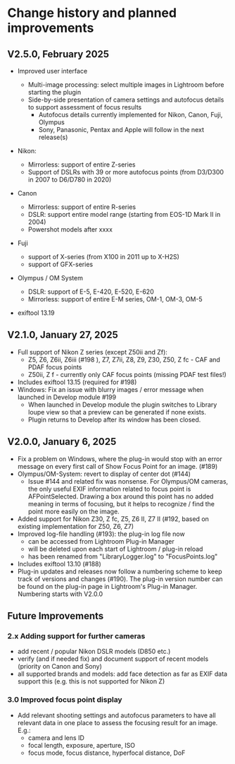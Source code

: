 Change history and planned improvements
=======

## V2.5.0, February 2025
* Improved user interface
  * Multi-image processing: select multiple images in Lightroom before starting the plugin
  * Side-by-side presentation of camera settings and autofocus details to support assessment of focus results 
    * Autofocus details currently implemented for Nikon, Canon, Fuji, Olympus
    * Sony, Panasonic, Pentax and Apple will follow in the next release(s) 


* Nikon:
  * Mirrorless: support of entire Z-series
  * Support of DSLRs with 39 or more autofocus points (from D3/D300 in 2007 to D6/D780 in 2020)

  
* Canon
  * Mirrorless: support of entire R-series
  * DSLR: support entire model range (starting from EOS-1D Mark II in 2004)
  * Powershot models after xxxx

 
* Fuji
  * support of X-series (from X100 in 2011 up to X-H2S)
  * support of GFX-series


* Olympus / OM System
  * DSLR: support of E-5, E-420, E-520, E-620
  * Mirrorless: support of entire E-M series, OM-1, OM-3, OM-5
  
 
* exiftool 13.19


## V2.1.0, January 27, 2025
* Full support of Nikon Z series (except Z50ii and Zf):
  * Z5, Z6, Z6ii, Z6iii (#198 ), Z7, Z7ii, Z8, Z9, Z30, Z50, Z fc - CAF and PDAF focus points
  * Z50ii, Z f - currently only CAF focus points (missing PDAF test files!)
* Includes exiftool 13.15 (required for #198)
* Windows: Fix an issue with blurry images / error message when launched in Develop module #199
  - When launched in Develop module the plugin switches to Library loupe view so that a preview can be generated if none exists. 
  - Plugin returns to Develop after its window has been closed.


## V2.0.0, January 6, 2025
* Fix a problem on Windows, where the plug-in would stop with an error message on every first call of Show Focus Point for an image. (#189)
* Olympus/OM-System: revert to display of center dot (#144) 
  * Issue #144 and related fix was nonsense. For Olympus/OM cameras, the only useful EXIF information related to focus point is AFPointSelected. Drawing a box around this point has no added meaning in terms of focusing, but it helps to recognize / find the point more easily on the image.
* Added support for Nikon Z30, Z fc, Z5, Z6 II, Z7 II (#192, based on existing  implementation for Z50, Z6, Z7)
* Improved log-file handling (#193): the plug-in log file now  
  * can be accessed from Lightroom Plug-in Manager 
  * will be deleted upon each start of Lightroom / plug-in reload
  * has been renamed from "LibraryLogger.log" to "FocusPoints.log" 
* Includes exiftool 13.10 (#188)
* Plug-in updates and releases now follow a numbering scheme to keep track of versions and changes (#190). The plug-in version number can be found on the plug-in page in Lightroom's Plug-in Manager. Numbering starts with V2.0.0


Future Improvements
--------

### 2.x Adding support for further cameras

* add recent / popular Nikon DSLR models (D850 etc.)
* verify (and if needed fix) and document support of recent models (priority on Canon and Sony)
* all supported brands and models: add face detection as far as EXIF data support this (e.g. this is not supported for Nikon Z)
   
### 3.0 Improved focus point display
* Add relevant shooting settings and autofocus parameters to have all relevant data in one place to assess the focusing result for an image. E.g.:
  * camera and lens ID
  * focal length, exposure, aperture, ISO
  * focus mode, focus distance, hyperfocal distance, DoF
  
